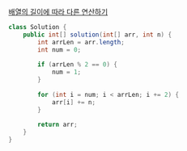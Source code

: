 [배열의 길이에 따라 다른 연산하기](https://school.programmers.co.kr/learn/courses/30/lessons/181854)
```java
class Solution {
    public int[] solution(int[] arr, int n) {
        int arrLen = arr.length;
        int num = 0;
        
        if (arrLen % 2 == 0) {
            num = 1;
        }
        
        for (int i = num; i < arrLen; i += 2) {
            arr[i] += n;
        }
        
        return arr;
    }
}
```